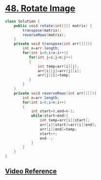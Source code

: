 # **[48. Rotate Image](https://leetcode.com/problems/rotate-image/)**
```java
class Solution {
    public void rotate(int[][] matrix) {
        transpose(matrix);
        reverseRows(matrix);
    }
    private void transpose(int arr[][]){
        int n=arr.length;
        for(int i=0;i<n;i++){
           for(int j=i;j<n;j++)
           {   
               int temp=arr[i][j];
               arr[i][j]=arr[j][i];
               arr[j][i]=temp;
           }
        }
    }
    private void reverseRows(int arr[][]){
        int n=arr.length;
        for(int i=0;i<n;i++)
        {
            int start=0,end=n-1;
            while(start<end){
                int temp=arr[i][start];
                arr[i][start]=arr[i][end];
                arr[i][end]=temp;
                start++;
                end--;
            }
        }
    }
}
```
## **[Video Reference](https://youtu.be/SoxrXQbhCPI)**